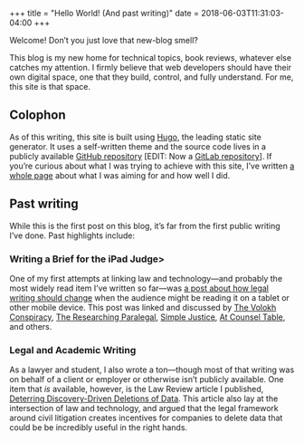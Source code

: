 +++
title = "Hello World! (And past writing)"
date = 2018-06-03T11:31:03-04:00
+++
<p>Welcome!  Don’t you just love that new-blog smell?</p>

<p>This blog is my new home for technical topics, book reviews, whatever else
catches my attention.  I firmly believe that web developers should have their
own digital space, one that they build, control, and fully understand.  For
me, this site is that space.</p>

<h2 id="colophon">Colophon</h2>

<p>As of this writing, this site is built using <a href="https://gohugo.io/">Hugo</a>, the
leading static site generator.  It uses a self-written theme and the source
code lives in a publicly available <a href="https://github.com/dsock/codesections">GitHub repository</a> [EDIT: Now a <a href="https://gitlab.com/codesections/codesections-website">GitLab repository</a>].  If you’re curious about what I was trying to achieve with
this site, I’ve written <a href="/projects/this-website">a whole page</a> about what
I was aiming for and how well I did.</p>

<h2 id="past-writing">Past writing</h2>

While this is the first post on this blog, it’s far from the first public
writing I’ve done.  Past highlights include:

<!--more-->

<h3 id="writing-a-brief-for-the-ipad-judge">Writing a Brief for the iPad Judge&gt;</h3>

<p>One of my first attempts at linking law and technology—and probably the most widely read item I’ve written so far—was <a href="https://cblr.columbia.edu/writing-a-brief-for-the-ipad-judge" rel="noopen" target="_blank" class="link">a post about how legal writing should change</a> when the audience might be reading it on a tablet or other mobile device.  This post was linked and discussed by <a href="http://volokh.com/2014/01/17/writing-briefs-judges-read-ipads/" rel="noopen" target="_blank" class="link">The Volokh Conspiracy</a>, <a href="https://researchingparalegal.com/2014/01/28/do-you-know-whether-your-judge-uses-an-ipad-or-tablet-find-out-before-you-submit-your-next-brief" rel="noopen" target="_blank" class="link">The Researching Paralegal</a>, <a href="http://blog.simplejustice.us/2014/01/27/its-not-just-a-formatting-thing/" rel="noopen" target="_blank" class="link">Simple Justice</a>, <a href="https://atcounseltable.wordpress.com/2014/01/24/3-ways-to-make-your-brief-read-better-on-an-ipad/" rel="noopen" target="_blank" class="link">At Counsel Table</a>, and others.
  </p><p></p>

<p></p><h3>Legal and Academic Writing</h3>
  <p class="content-p">As a lawyer and student, I also wrote a ton—though most of that writing was on behalf of a client or employer or otherwise isn’t publicly available.  One item that <em>is</em> available, however, is the Law Review article I published, <a href="https://cblr.columbia.edu/wp-content/uploads/2014/08/Sockwell-Intro-+-TOC.pdf" rel="noopen" target="_blank" class="link">Deterring Discovery-Driven Deletions of Data</a>.  This article also lay at the intersection of law and technology, and argued that the legal framework around civil litigation creates incentives for companies to delete data that could be be incredibly useful in the right hands.</p><p></p>

